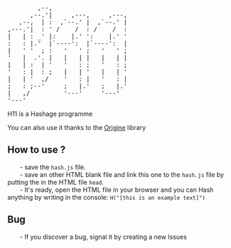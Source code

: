 <pre>
        ,--,
      ,--.'|     ,---,     ,---,
   ,--,  | :  ,`--.' |  ,`--.' |
,---.'|  : ' /    /  : /    /  :
|   | : _' |:    |.' ':    |.' '
:   : |.'  |`----':  |`----':  |
|   ' '  ; :   '   ' ;   '   ' ;
'   |  .'. |   |   | |   |   | |
|   | :  | '   '   : ;   '   : ;
'   : |  : ;   |   | '   |   | '
|   | '  ,/    '   : |   '   : |
;   : ;--'     ;   |.'   ;   |.'
|   ,/         '---'     '---'
'---'</pre>
<p>H11 is a Hashage programme</p>
<p>You can also use it thanks to the <a href="https://github.com/augustin7698/Origine">Origine</a> library</p>
<h2>How to use ?</h2>
<p>
&emsp;&emsp;- save the <code>hash.js</code> file.
<br />
&emsp;&emsp;- save an other HTML blank file and link this one to the <code>hash.js</code> file by putting the <code><script src="hash.js"></script></code> in the HTML file <code>head</code>.
<br />
&emsp;&emsp;- It's ready, open the HTML file in your browser and you can Hash anything by writing in the console: <code>H("[this is an example text]")</code>
<br /> 
</p>
<h2>Bug</h2>
<p>&emsp;&emsp;- If you discover a bug, signal it by creating a new Issues</p>
